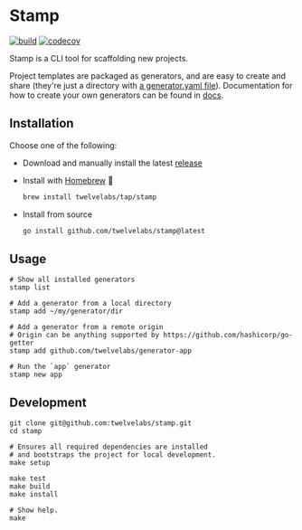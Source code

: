 # Stamp

[![build](https://github.com/twelvelabs/stamp/actions/workflows/build.yml/badge.svg?branch=main)](https://github.com/twelvelabs/stamp/actions/workflows/build.yml)
[![codecov](https://codecov.io/gh/twelvelabs/stamp/branch/main/graph/badge.svg?token=AVI3Z0Y6WE)](https://codecov.io/gh/twelvelabs/stamp)

Stamp is a CLI tool for scaffolding new projects.

Project templates are packaged as generators, and are easy to create and share
(they're just a directory with [a generator.yaml file](https://github.com/twelvelabs/generator-app/blob/main/generator.yaml)).
Documentation for how to create your own generators can be found in [docs](./docs/README.md).

## Installation

Choose one of the following:

- Download and manually install the latest [release](https://github.com/twelvelabs/stamp/releases/latest)
- Install with [Homebrew](https://brew.sh/) 🍺

  ```bash
  brew install twelvelabs/tap/stamp
  ```

- Install from source

  ```bash
  go install github.com/twelvelabs/stamp@latest
  ```

## Usage

```shell
# Show all installed generators
stamp list

# Add a generator from a local directory
stamp add ~/my/generator/dir

# Add a generator from a remote origin
# Origin can be anything supported by https://github.com/hashicorp/go-getter
stamp add github.com/twelvelabs/generator-app

# Run the `app` generator
stamp new app
```

## Development

```shell
git clone git@github.com:twelvelabs/stamp.git
cd stamp

# Ensures all required dependencies are installed
# and bootstraps the project for local development.
make setup

make test
make build
make install

# Show help.
make
```
